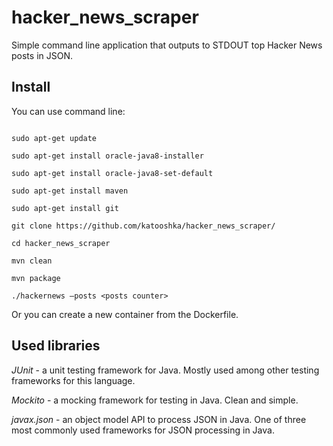 # hacker_news_scraper

Simple command line application that outputs to STDOUT top Hacker News posts in JSON.

## Install

You can use command line:

```sudo add-apt-repository ppa:webupd8team/java -y

sudo apt-get update

sudo apt-get install oracle-java8-installer

sudo apt-get install oracle-java8-set-default

sudo apt-get install maven

sudo apt-get install git

git clone https://github.com/katooshka/hacker_news_scraper/

cd hacker_news_scraper

mvn clean

mvn package

./hackernews —posts <posts counter>
```

Or you can create a new container from the Dockerfile.

## Used libraries

*JUnit* - a unit testing framework for Java. Mostly used among other testing frameworks for this language.

*Mockito* - a mocking framework for testing in Java. Clean and simple.

*javax.json* - an object model API to process JSON in Java. One of three most commonly used frameworks for JSON processing in Java. 

